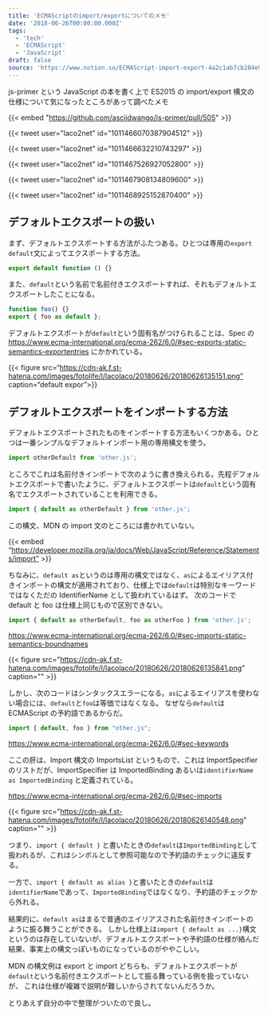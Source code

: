 ```yaml
---
title: 'ECMAScriptのimport/exportについてのメモ'
date: '2018-06-26T00:00:00.000Z'
tags:
  - 'tech'
  - 'ECMAScript'
  - 'JavaScript'
draft: false
source: 'https://www.notion.so/ECMAScript-import-export-4a2c1ab7cb284e92a201925dee868227'
---
```


js-primer という JavaScript の本を書く上で ES2015 の import/export 構文の仕様について気になったところがあって調べたメモ

{{< embed "https://github.com/asciidwango/js-primer/pull/505" >}}

{{< tweet user="laco2net" id="1011466070387904512" >}}

{{< tweet user="laco2net" id="1011466632210743297" >}}

{{< tweet user="laco2net" id="1011467526927052800" >}}

{{< tweet user="laco2net" id="1011467908134809600" >}}

{{< tweet user="laco2net" id="1011468925152870400" >}}

## デフォルトエクスポートの扱い

まず、デフォルトエクスポートする方法がふたつある。ひとつは専用の`export default`文によってエクスポートする方法。

```javascript
export default function () {}
```

また、`default`という名前で名前付きエクスポートすれば、それもデフォルトエクスポートしたことになる。

```javascript
function foo() {}
export { foo as default };
```

デフォルトエクスポートが`default`という固有名がつけられることは、Spec の https://www.ecma-international.org/ecma-262/6.0/#sec-exports-static-semantics-exportentries にかかれている。

{{< figure src=“https://cdn-ak.f.st-hatena.com/images/fotolife/l/lacolaco/20180626/20180626135151.png” caption=“default expor”>}}

## デフォルトエクスポートをインポートする方法

デフォルトエクスポートされたものをインポートする方法もいくつかある。ひとつは一番シンプルなデフォルトインポート用の専用構文を使う。

```javascript
import otherDefault from 'other.js';
```

ところでこれは名前付きインポートで次のように書き換えられる。先程デフォルトエクスポートで書いたように、デフォルトエクスポートは`default`という固有名でエクスポートされていることを利用できる。

```javascript
import { default as otherDefault } from 'other.js';
```

この構文、MDN の import 文のところには書かれていない。

{{< embed “https://developer.mozilla.org/ja/docs/Web/JavaScript/Reference/Statements/import” >}}

ちなみに、`default as`というのは専用の構文ではなく、`as`によるエイリアス付きインポートの構文が適用されており、仕様上では`default`は特別なキーワードではなくただの IdentifierName として扱われているはず。 次のコードで default と foo は仕様上同じもので区別できない。

```javascript
import { default as otherDefault, foo as otherFoo } from 'other.js';
```

https://www.ecma-international.org/ecma-262/6.0/#sec-imports-static-semantics-boundnames

{{< figure src="https://cdn-ak.f.st-hatena.com/images/fotolife/l/lacolaco/20180626/20180626135841.png" caption="" >}}

しかし、次のコードはシンタックスエラーになる。`as`によるエイリアスを使わない場合には、`default`と`foo`は等価ではなくなる。 なぜなら`default`は ECMAScript の予約語であるからだ。

```javascript
import { default, foo } from "other.js";
```

https://www.ecma-international.org/ecma-262/6.0/#sec-keywords

ここの肝は、Import 構文の ImportsList というもので、これは ImportSpecifier のリストだが、ImportSpecifier は ImportedBinding あるいは`identifierName as ImportedBinding` と定義されている。

https://www.ecma-international.org/ecma-262/6.0/#sec-imports

{{< figure src="https://cdn-ak.f.st-hatena.com/images/fotolife/l/lacolaco/20180626/20180626140548.png" caption="" >}}

つまり、`import { default }` と書いたときの`default`は`ImportedBinding`として扱われるが、これはシンボルとして参照可能なので予約語のチェックに違反する。

一方で、`import { default as alias }`と書いたときの`default`は`identifierName`であって、`ImportedBinding`ではなくなり、予約語のチェックから外れる。

結果的に、`default as`はまるで普通のエイリアスされた名前付きインポートのように振る舞うことができる。 しかし仕様上は`import { default as ...}`構文というのは存在していないが、デフォルトエクスポートや予約語の仕様が絡んだ結果、事実上の構文っぽいものになっているのがややこしい。

MDN の構文例は export と import どちらも、デフォルトエクスポートが`default`という名前付きエクスポートとして振る舞っている例を扱っていないが、 これは仕様が複雑で説明が難しいからされてないんだろうか。

とりあえず自分の中で整理がついたので良し。
